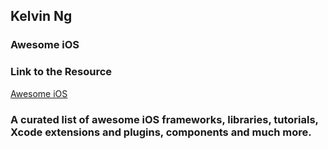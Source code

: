  ## Kelvin Ng
 ### Awesome iOS
 ### Link to the Resource
 [Awesome iOS](http://awesomeios.com/)
 ### A curated list of awesome iOS frameworks, libraries, tutorials, Xcode extensions and plugins, components and much more.
